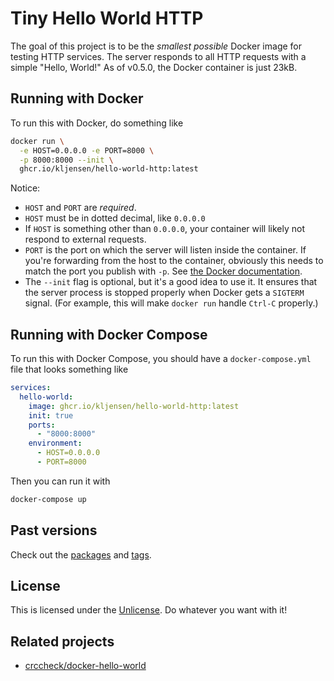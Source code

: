# Tiny Hello World HTTP

The goal of this project is to be the _smallest possible_ Docker
image for testing HTTP services.  The server responds to all HTTP
requests with a simple "Hello, World!" As of v0.5.0, the Docker
container is just 23kB.

## Running with Docker

To run this with Docker, do something like

```sh
docker run \
  -e HOST=0.0.0.0 -e PORT=8000 \
  -p 8000:8000 --init \
  ghcr.io/kljensen/hello-world-http:latest
```

Notice:

- `HOST` and `PORT` are _required_.
- `HOST` must be in dotted decimal, like `0.0.0.0`
- If `HOST` is something other than `0.0.0.0`, your
container will likely not respond to external requests.
- `PORT` is the port on which the server will listen
inside the container. If you're forwarding from the 
host to the container, obviously this needs to match
the port you publish with `-p`. See [the Docker documentation](https://docs.docker.com/engine/network/#published-ports).
- The `--init` flag is optional, but it's a good idea to
use it. It ensures that the server process is stopped
properly when Docker gets a `SIGTERM` signal. (For example,
this will make `docker run` handle `Ctrl-C` properly.)

## Running with Docker Compose

To run this with Docker Compose, you should have a
`docker-compose.yml` file that looks something like

```yaml
services:
  hello-world:
    image: ghcr.io/kljensen/hello-world-http:latest
    init: true
    ports:
      - "8000:8000"
    environment:
      - HOST=0.0.0.0
      - PORT=8000
```

Then you can run it with

```sh
docker-compose up
```

## Past versions

Check out the [packages](https://github.com/kljensen/hello-world-http/pkgs/container/hello-world-http) and [tags](https://github.com/kljensen/hello-world-http/tags).

## License

This is licensed under the [Unlicense](https://unlicense.org/). Do whatever
you want with it!

## Related projects

- [crccheck/docker-hello-world](https://github.com/crccheck/docker-hello-world)